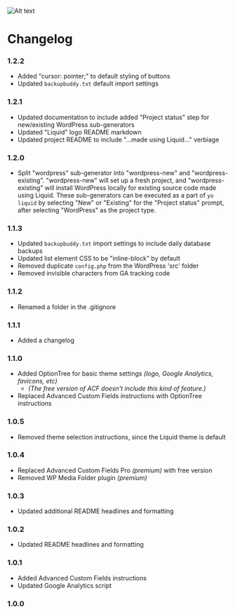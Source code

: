 ![Alt text](http://ryanaltvater.com/assets/img/logo-liquid.png "Liquid - A Yeoman Generator")

# Changelog

### 1.2.2

- Added "cursor: pointer;" to default styling of buttons
- Updated `backupbuddy.txt` default import settings

### 1.2.1

- Updated documentation to include added "Project status" step for new/existing WordPress sub-generators
- Updated "Liquid" logo README markdown
- Updated project README to include "...made using Liquid..." verbiage

### 1.2.0

- Split "wordpress" sub-generator into "wordpress-new" and "wordpress-existing". "wordpress-new" will set up a fresh project, and "wordpress-existing" will install WordPress locally for existing source code made using Liquid. These sub-generators can be executed as a part of `yo liquid` by selecting "New" or "Existing" for the "Project status" prompt, after selecting "WordPress" as the project type.

### 1.1.3

- Updated `backupbuddy.txt` import settings to include daily database backups
- Updated list element CSS to be "inline-block" by default
- Removed duplicate `config.php` from the WordPress 'src' folder
- Removed invisible characters from GA tracking code

### 1.1.2

- Renamed a folder in the .gitignore

### 1.1.1

- Added a changelog

### 1.1.0

- Added OptionTree for basic theme settings *(logo, Google Analytics, favicons, etc)*
  - *(The free version of ACF doesn't include this kind of feature.)*
- Replaced Advanced Custom Fields instructions with OptionTree instructions

### 1.0.5

- Removed theme selection instructions, since the Liquid theme is default

### 1.0.4

- Replaced Advanced Custom Fields Pro *(premium)* with free version
- Removed WP Media Folder plugin *(premium)*

### 1.0.3

- Updated additional README headlines and formatting

### 1.0.2

- Updated README headlines and formatting

### 1.0.1

- Added Advanced Custom Fields instructions
- Updated Google Analytics script

### 1.0.0